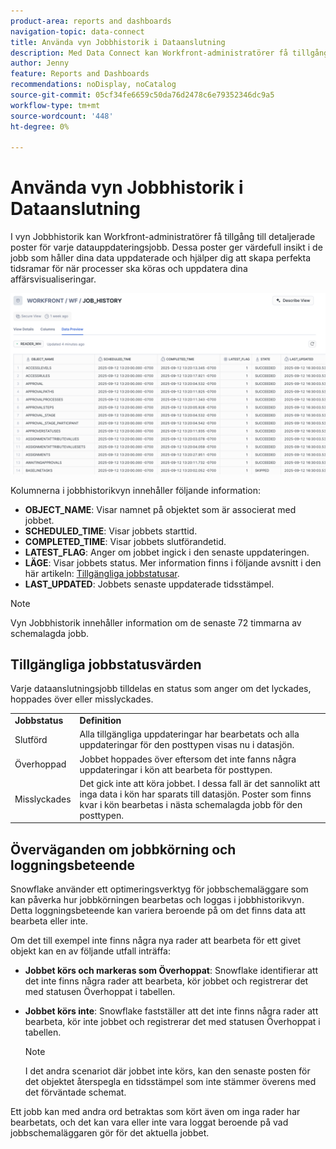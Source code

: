 ```yaml
---
product-area: reports and dashboards
navigation-topic: data-connect
title: Använda vyn Jobbhistorik i Dataanslutning
description: Med Data Connect kan Workfront-administratörer få tillgång till detaljerade poster för varje datauppdateringsjobb i jobbhistorikvyn.
author: Jenny
feature: Reports and Dashboards
recommendations: noDisplay, noCatalog
source-git-commit: 05cf34fe6659c50da76d2478c6e79352346dc9a5
workflow-type: tm+mt
source-wordcount: '448'
ht-degree: 0%

---
```


# Använda vyn Jobbhistorik i Dataanslutning

I vyn Jobbhistorik kan Workfront-administratörer få tillgång till detaljerade poster för varje datauppdateringsjobb. Dessa poster ger värdefull insikt i de jobb som håller dina data uppdaterade och hjälper dig att skapa perfekta tidsramar för när processer ska köras och uppdatera dina affärsvisualiseringar.

![Vyn Jobbhistorik](assets/job-history-overview.png)

Kolumnerna i jobbhistorikvyn innehåller följande information:

* **OBJECT_NAME**: Visar namnet på objektet som är associerat med jobbet.
* **SCHEDULED_TIME**: Visar jobbets starttid.
* **COMPLETED_TIME**: Visar jobbets slutförandetid.
* **LATEST_FLAG**: Anger om jobbet ingick i den senaste uppdateringen.
* **LÄGE**: Visar jobbets status. Mer information finns i följande avsnitt i den här artikeln: [Tillgängliga jobbstatusar](#available-job-statuses).
* **LAST_UPDATED**: Jobbets senaste uppdaterade tidsstämpel.

>[!NOTE]
>
>Vyn Jobbhistorik innehåller information om de senaste 72 timmarna av schemalagda jobb.


## Tillgängliga jobbstatusvärden

Varje dataanslutningsjobb tilldelas en status som anger om det lyckades, hoppades över eller misslyckades.

<table>
    <tr>
        <td><b>Jobbstatus</b></td>
        <td><b>Definition</b></td>
    </tr>
    <tr>
        <td>Slutförd</td>
        <td>Alla tillgängliga uppdateringar har bearbetats och alla uppdateringar för den posttypen visas nu i datasjön.</td>
    </tr>
    <tr>
        <td>Överhoppad</td>
        <td>Jobbet hoppades över eftersom det inte fanns några uppdateringar i kön att bearbeta för posttypen.</td>
    </tr>
    <tr>
        <td>Misslyckades</td>
        <td>Det gick inte att köra jobbet. I dessa fall är det sannolikt att inga data i kön har sparats till datasjön. Poster som finns kvar i kön bearbetas i nästa schemalagda jobb för den posttypen. </td>
    </tr>
   </table>


## Överväganden om jobbkörning och loggningsbeteende

Snowflake använder ett optimeringsverktyg för jobbschemaläggare som kan påverka hur jobbkörningen bearbetas och loggas i jobbhistorikvyn. Detta loggningsbeteende kan variera beroende på om det finns data att bearbeta eller inte.

Om det till exempel inte finns några nya rader att bearbeta för ett givet objekt kan en av följande utfall inträffa:

* **Jobbet körs och markeras som Överhoppat**: Snowflake identifierar att det inte finns några rader att bearbeta, kör jobbet och registrerar det med statusen Överhoppat i tabellen.

* **Jobbet körs inte**: Snowflake fastställer att det inte finns några rader att bearbeta, kör inte jobbet och registrerar det med statusen Överhoppat i tabellen.

  >[!NOTE]
  >
  >I det andra scenariot där jobbet inte körs, kan den senaste posten för det objektet återspegla en tidsstämpel som inte stämmer överens med det förväntade schemat.

Ett jobb kan med andra ord betraktas som kört även om inga rader har bearbetats, och det kan vara eller inte vara loggat beroende på vad jobbschemaläggaren gör för det aktuella jobbet.